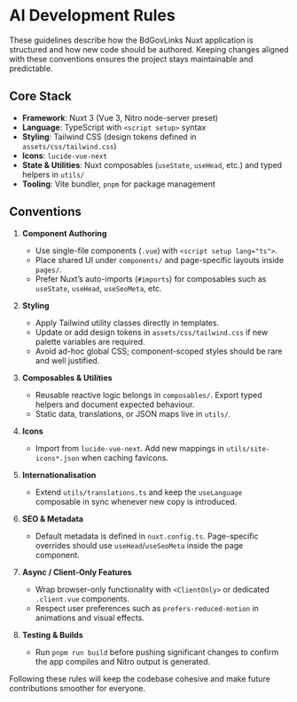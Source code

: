 # AI Development Rules

These guidelines describe how the BdGovLinks Nuxt application is structured and how new code should be authored. Keeping changes aligned with these conventions ensures the project stays maintainable and predictable.

## Core Stack

- **Framework**: Nuxt 3 (Vue 3, Nitro node-server preset)
- **Language**: TypeScript with `<script setup>` syntax
- **Styling**: Tailwind CSS (design tokens defined in `assets/css/tailwind.css`)
- **Icons**: `lucide-vue-next`
- **State & Utilities**: Nuxt composables (`useState`, `useHead`, etc.) and typed helpers in `utils/`
- **Tooling**: Vite bundler, `pnpm` for package management

## Conventions

1. **Component Authoring**
   - Use single-file components (`.vue`) with `<script setup lang="ts">`.
   - Place shared UI under `components/` and page-specific layouts inside `pages/`.
   - Prefer Nuxt’s auto-imports (`#imports`) for composables such as `useState`, `useHead`, `useSeoMeta`, etc.

2. **Styling**
   - Apply Tailwind utility classes directly in templates.
   - Update or add design tokens in `assets/css/tailwind.css` if new palette variables are required.
   - Avoid ad-hoc global CSS; component-scoped styles should be rare and well justified.

3. **Composables & Utilities**
   - Reusable reactive logic belongs in `composables/`. Export typed helpers and document expected behaviour.
   - Static data, translations, or JSON maps live in `utils/`.

4. **Icons**
   - Import from `lucide-vue-next`. Add new mappings in `utils/site-icons*.json` when caching favicons.

5. **Internationalisation**
   - Extend `utils/translations.ts` and keep the `useLanguage` composable in sync whenever new copy is introduced.

6. **SEO & Metadata**
   - Default metadata is defined in `nuxt.config.ts`. Page-specific overrides should use `useHead`/`useSeoMeta` inside the page component.

7. **Async / Client-Only Features**
   - Wrap browser-only functionality with `<ClientOnly>` or dedicated `.client.vue` components.
   - Respect user preferences such as `prefers-reduced-motion` in animations and visual effects.

8. **Testing & Builds**
   - Run `pnpm run build` before pushing significant changes to confirm the app compiles and Nitro output is generated.

Following these rules will keep the codebase cohesive and make future contributions smoother for everyone.
